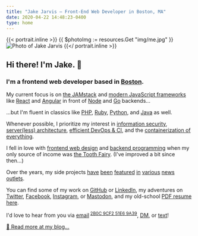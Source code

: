 ```yaml
---
title: "Jake Jarvis – Front-End Web Developer in Boston, MA"
date: 2020-04-22 14:48:23-0400
type: home
---
```


{{< portrait.inline >}}
{{ $photoImg := resources.Get "img/me.jpg" }}
<img id="me" src="{{ $photoImg.Permalink }}" width="{{ div $photoImg.Width 2 }}" height="{{ div $photoImg.Height 2 }}" alt="Photo of Jake Jarvis">
{{</ portrait.inline >}}

<h2>Hi there! I'm Jake. <span class="wave">&#x1F44B;</span></h2>
<h3>I'm a frontend web developer based in <a href="https://www.youtube-nocookie.com/embed/rLwbzGyC6t4?hl=en&amp;fs=1&amp;showinfo=1&amp;rel=0&amp;iv_load_policy=3" title="&quot;Boston Accent Trailer - Late Night with Seth Meyers&quot; on YouTube" id="boston" target="_blank" rel="noopener">Boston</a>.</h3>

<p>My current focus is on <a href="https://jamstack.wtf/" title="WTF is JAMstack?" id="jamstack" target="_blank" rel="noopener">the JAMstack</a> and <a href="https://stackoverflow.blog/2018/01/11/brutal-lifecycle-javascript-frameworks/" title="&quot;The Brutal Lifecycle of JavaScript Frameworks&quot; by Ian Allen" id="javascript" target="_blank" rel="noopener">modern JavaScript frameworks</a> like <a href="https://reactjs.org/" title="React Official Website" id="react" target="_blank" rel="noopener">React</a> and <a href="https://angular.io/" title="Angular Official Website" id="angular" target="_blank" rel="noopener">Angular</a> in front of <a href="https://nodejs.org/en/" title="Node.js Official Website" id="node" target="_blank" rel="noopener">Node</a> and <a href="https://golang.org/" title="Golang Official Website" id="golang" target="_blank" rel="noopener">Go</a> backends...</p>
<p>...but I'm fluent in classics like <a href="https://stitcher.io/blog/php-in-2019" title="&quot;PHP in 2019&quot; by Brent Roose" id="php" target="_blank" rel="noopener">PHP</a>, <a href="https://www.ruby-lang.org/en/" title="Ruby Official Website" id="ruby" target="_blank" rel="noopener">Ruby</a>, <a href="https://www.python.org/" title="Python Official Website" id="python" target="_blank" rel="noopener">Python</a>, and <a href="https://go.java/index.html" title="Java Official Website" id="java" target="_blank" rel="noopener">Java</a> as well.</p>
<p>Whenever possible, I prioritize my interest in <a href="https://bugcrowd.com/jakejarvis" title="Jake Jarvis on Bugcrowd" id="infosec" target="_blank" rel="me noopener">information security</a>, <a href="https://martinfowler.com/articles/serverless.html" title="&quot;Serverless Architectures&quot; by Mike Roberts" id="server" target="_blank" rel="noopener">server<span id="serverless">(less)</span> architecture</a>, <a href="https://xkcd.com/1319/" title="&quot;Automation&quot; on xkcd" id="devops" target="_blank" rel="noopener">efficient DevOps &amp; CI</a>, and the <a href="https://blog.jessfraz.com/post/docker-containers-on-the-desktop/" title="&quot;Docker Containers on the Desktop&quot; by Jessie Frazelle" id="containers" target="_blank" rel="noopener">containerization of everything</a>.</p>
<p>I fell in love with <a href="/y2k/" title="My Terrible, Horrible, No Good, Very Bad First Website" id="y2k">frontend web design</a> and <a href="/notes/my-first-code/" title="Jake's Bulletin Board, circa 2003" id="jbb">backend programming</a> when my only source of income was <a href="/birthday/" title="🎉 Cranky Birthday Boy on VHS Tape 📼" id="birthday">the Tooth Fairy</a>. <span id="shh">(I've improved a bit since then...)</span></p>
<p>Over the years, my side projects
  <a href="https://tuftsdaily.com/news/2012/04/06/student-designs-iphone-joeytracker-app/" title="&quot;Student designs iPhone JoeyTracker app&quot; on The Tufts Daily" id="news-1" target="_blank" rel="noopener">have</a>
  <a href="/leo/" title="Powncer segment on The Lab with Leo Laporte (G4techTV)" id="news-2">been</a>
  <a href="https://books.google.com/books?id=RRUkLhyGZVgC&amp;lpg=PA226&amp;dq=%22jake%20jarvis%22&amp;pg=PA226#v=onepage&amp;q=%22jake%20jarvis%22&amp;f=false" title="&quot;The Facebook Effect&quot; by David Kirkpatrick (Google Books)" id="news-3" target="_blank" rel="noopener">featured</a>
  <a href="https://money.cnn.com/2007/06/01/technology/facebookplatform.fortune/index.htm" title="&quot;The new Facebook is on a roll&quot; on CNN Money" id="news-4" target="_blank" rel="noopener">in</a>
  <a href="https://www.wired.com/2007/04/our-web-servers/" title="&quot;Middio: A YouTube Scraper for Major Label Music Videos&quot; on Wired" id="news-5" target="_blank" rel="noopener">various</a>
  <a href="https://gigaom.com/2009/10/06/fresh-faces-in-tech-10-kid-entrepreneurs-to-watch/6/" title="&quot;Fresh Faces in Tech: 10 Kid Entrepreneurs to Watch&quot; on Gigaom" id="news-6" target="_blank" rel="noopener">news</a>
  <a href="https://adage.com/article/small-agency-diary/client-ceo-s-son/116723/" title="&quot;Your Next Client? The CEO&#39;s Son&quot; on Advertising Age" id="news-7" target="_blank" rel="noopener">outlets</a>.</p>
<p>You can find some of my work on <a href="https://github.com/jakejarvis" title="Jake Jarvis on GitHub" id="github" target="_blank" rel="me noopener">GitHub</a> or <a href="https://www.linkedin.com/in/jakejarvis/" title="Jake Jarvis on LinkedIn" id="linkedin" target="_blank" rel="me noopener">LinkedIn</a>, my adventures on <a href="https://twitter.com/jakejarvis" title="Jake Jarvis on Twitter" id="twitter" target="_blank" rel="me noopener">Twitter</a>, <a href="https://www.facebook.com/jakejarvis" title="Jake Jarvis on Facebook" id="facebook" target="_blank" rel="me noopener">Facebook</a>, <a href="https://www.instagram.com/jakejarvis/" title="Jake Jarvis on Instagram" id="instagram" target="_blank" rel="me noopener">Instagram</a>, or <a href="https://pogge.rs/@jake" title="Jake Jarvis on Mastodon" id="mastodon" target="_blank" rel="me noopener">Mastodon</a>, and my old-school <a href="/resume.pdf" title="View PDF Resume" id="resume">PDF resume here</a>.</p>
<p>I'd love to hear from you via <a href="&#x6D;&#x61;&#x69;&#x6C;&#x74;&#x6F;&#x3A;&#x6A;&#x61;&#x6B;&#x65;&#x40;&#x6A;&#x61;&#x72;&#x76;&#x2E;&#x69;&#x73;" title="Send Email" id="email">email</a><sup>&nbsp;<a class="no-underline" href="https://keybase.io/jakejarvis/pgp_keys.asc?fingerprint=3bc6e5776bf379d36f6714802b0c9cf251e69a39" title="My Public PGP Key" id="pgp" target="_blank" rel="pgpkey authn noopener">2B0C 9CF2 51E6 9A39</a></sup>, <a href="https://twitter.com/messages/compose?recipient_id=229769022" title="Send Direct Message on Twitter" id="dm" target="_blank" rel="noopener">DM</a>, or <a href="sms:+1-617-888-3049" title="Send SMS: +1 (617) 888-3049" id="sms">text</a>!</p>

<p><a href="/notes/" title="My Blog" id="blog" rel="me"><span>&#x1F4DD;</span> Read more at my blog...</a></p>
